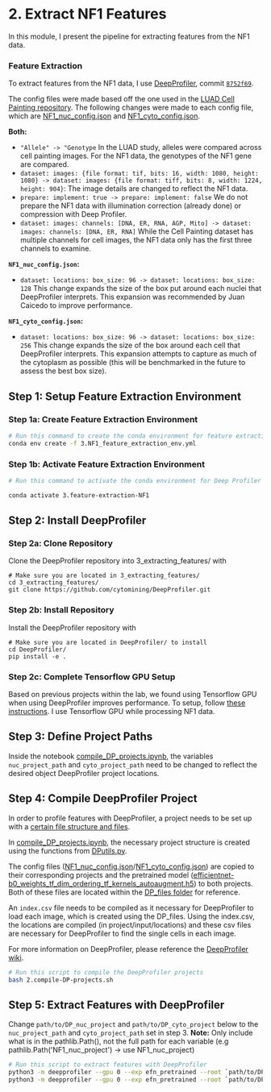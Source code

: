 # 2. Extract NF1 Features

In this module, I present the pipeline for extracting features from the NF1 data.

### Feature Extraction

To extract features from the NF1 data, I use [DeepProfiler](https://github.com/cytomining/DeepProfiler), commit [`8752f69`](https://github.com/cytomining/DeepProfiler/commit/8752f69686a0b0c53d4e829d598409506bac59f4).

The config files were made based off the one used in the [LUAD Cell Painting repository](https://github.com/broadinstitute/luad-cell-painting).
The following changes were made to each config file, which are [NF1_nuc_config.json](DP_files/NF1_nuc_config.json) and [NF1_cyto_config.json](DP_files/NF1_cyto_config.json).

**Both:**
- `"Allele" -> "Genotype` In the LUAD study, alleles were compared across cell painting images. For the NF1 data, the genotypes of the NF1 gene are compared.
- `dataset: images: {file format: tif, bits: 16, width: 1080, height: 1080} -> dataset: images: {file format: tiff, bits: 8, width: 1224, height: 904}`: The image details are changed to reflect the NF1 data.
- `prepare: implement: true -> prepare: implement: false` We do not prepare the NF1 data with illumination correction (already done) or compression with Deep Profiler.
- `dataset: images: channels: [DNA, ER, RNA, AGP, Mito] -> dataset: images: channels: [DNA, ER, RNA]` While the Cell Painting dataset has multiple channels for cell images, the NF1 data only has the first three channels to examine.

**`NF1_nuc_config.json`:**
- `dataset: locations: box_size: 96 -> dataset: locations: box_size: 128` This change expands the size of the box put around each nuclei that DeepProfiler interprets. 
This expansion was recommended by Juan Caicedo to improve performance.

**`NF1_cyto_config.json`:**
- `dataset: locations: box_size: 96 -> dataset: locations: box_size: 256` This change expands the size of the box around each cell that DeepProfiler interprets. 
This expansion attempts to capture as much of the cytoplasm as possible (this will be benchmarked in the future to assess the best box size).

## Step 1: Setup Feature Extraction Environment

### Step 1a: Create Feature Extraction Environment

```sh
# Run this command to create the conda environment for feature extraction
conda env create -f 3.NF1_feature_extraction_env.yml
```

### Step 1b: Activate Feature Extraction Environment

```sh
# Run this command to activate the conda environment for Deep Profiler feature extraction

conda activate 3.feature-extraction-NF1
```

## Step 2: Install DeepProfiler

### Step 2a: Clone Repository

Clone the DeepProfiler repository into 3_extracting_features/ with 

```console
# Make sure you are located in 3_extracting_features/
cd 3_extracting_features/
git clone https://github.com/cytomining/DeepProfiler.git
```

### Step 2b: Install Repository

Install the DeepProfiler repository with

```console
# Make sure you are located in DeepProfiler/ to install
cd DeepProfiler/
pip install -e .
```

### Step 2c: Complete Tensorflow GPU Setup

Based on previous projects within the lab, we found using Tensorflow GPU when using DeepProfiler improves performance. To setup, follow [these instructions](https://www.tensorflow.org/install/pip#3_gpu_setup).
I use Tensorflow GPU while processing NF1 data.

## Step 3: Define Project Paths

Inside the notebook [compile_DP_projects.ipynb](compile_DP_projects.ipynb), the variables `nuc_project_path` and `cyto_project_path` need to be changed to reflect the desired object DeepProfiler project locations.

## Step 4: Compile DeepProfiler Project

In order to profile features with DeepProfiler, a project needs to be set up with a [certain file structure and files](https://github.com/cytomining/DeepProfiler/wiki/2.-Project-structure).

In [compile_DP_projects.ipynb](compile_DP_projects.ipynb), the necessary project structure is created using the functions from [DPutils.py](DPutils.py).

The config files ([NF1_nuc_config.json](DP_files/NF1_nuc_config.json)/[NF1_cyto_config.json](DP_files/NF1_cyto_config.json)) are copied to their corresponding projects and the pretrained model ([efficientnet-b0_weights_tf_dim_ordering_tf_kernels_autoaugment.h5](DP_files/efficientnet-b0_weights_tf_dim_ordering_tf_kernels_autoaugment.h5)) to both projects.
Both of these files are located within the [DP_files folder](DP_files/) for reference.

An `index.csv` file needs to be compiled as it necessary for DeepProfiler to load each image, which is created using the DP_files. Using the index.csv, the locations are compiled (in project/input/locations) and these csv files are necessary for DeepProfiler to find the single cells in each image.

For more information on DeepProfiler, please reference the [DeepProfiler wiki](https://github.com/cytomining/DeepProfiler/wiki/2.-Project-structure).

```bash
# Run this script to compile the DeepProfiler projects
bash 2.compile-DP-projects.sh
```

## Step 5: Extract Features with DeepProfiler

Change `path/to/DP_nuc_project` and `path/to/DP_cyto_project` below to the `nuc_project_path` and `cyto_project_path` set in step 3.
**Note:** Only include what is in the pathlib.Path(), not the full path for each variable (e.g pathlib.Path('NF1_nuc_project') -> use NF1_nuc_project)

```sh
# Run this script to extract features with DeepProfiler
python3 -m deepprofiler --gpu 0 --exp efn_pretrained --root `path/to/DP_nuc_project` --config NF1_nuc_config.json profile
python3 -m deepprofiler --gpu 0 --exp efn_pretrained --root `path/to/DP_cyto_project` --config NF1_cyto_config.json profile
```